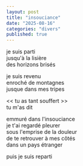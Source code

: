 ```yaml
---
layout: post
title: "insouciance"
date: "2025-08-16"
categories: "divers"
published: true
---
```


je suis parti  
jusqu'à la lisière  
des horizons brisés  

je suis revenu  
enroché de montagnes  
jusque dans mes tripes  

<< tu as tant souffert >>  
tu m'as dit  

emmuré dans l'insouciance  
je t'ai regardé pleurer  
sous l'emprise de la douleur  
de te retrouver à mes côtés  
dans un pays étranger  

puis je suis reparti  
